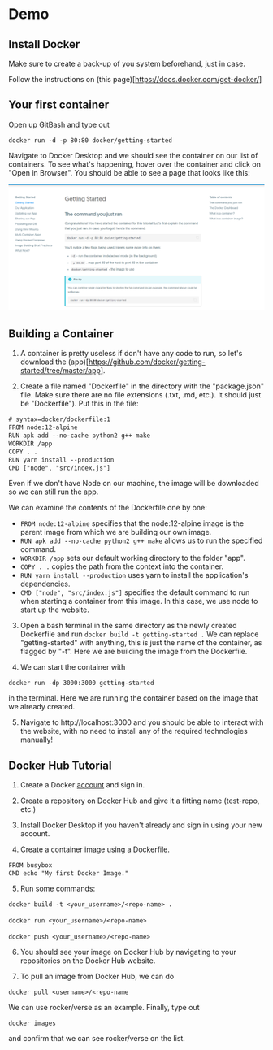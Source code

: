 # Demo

## Install Docker

Make sure to create a back-up of you system beforehand, just in case. 

Follow the instructions on (this page)[https://docs.docker.com/get-docker/]

## Your first container

Open up GitBash and type out 
```
docker run -d -p 80:80 docker/getting-started
```

Navigate to Docker Desktop and we should see the container on our list of containers. To see what's happening, hover over the container and click on "Open in Browser". You should be able to see a page that looks like this:

![Tutorial Page](images/tutorial_page.png)

## Building a Container

1. A container is pretty useless if don't have any code to run, so let's download the (app)[https://github.com/docker/getting-started/tree/master/app]. 

2. Create a file named "Dockerfile" in the directory with the "package.json" file. Make sure there are no file extensions (.txt, .md, etc.). It should just be "Dockerfile"). Put this in the file:

```
# syntax=docker/dockerfile:1
FROM node:12-alpine
RUN apk add --no-cache python2 g++ make
WORKDIR /app
COPY . .
RUN yarn install --production
CMD ["node", "src/index.js"]
```

Even if we don't have Node on our machine, the image will be downloaded so we can still run the app.

We can examine the contents of the Dockerfile one by one:
- ```FROM node:12-alpine``` specifies that the node:12-alpine image is the parent image from which we are building our own image.
- ```RUN apk add --no-cache python2 g++ make``` allows us to run the specified command.
- ```WORKDIR /app``` sets our default working directory to the folder "app".
- ```COPY . .``` copies the path from the context into the container.
- ```RUN yarn install --production``` uses yarn to install the application's dependencies.
- ```CMD ["node", "src/index.js"]``` specifies the default command to run when starting a container from this image. In this case, we use node to start up the website. 

3. Open a bash terminal in the same directory as the newly created Dockerfile and run ```docker build -t getting-started .``` We can replace "getting-started" with anything, this is just the name of the container, as flagged by "-t". Here we are building the image from the Dockerfile. 

4. We can start the container with 
```
docker run -dp 3000:3000 getting-started
```
in the terminal. Here we are running the container based on the image that we already created. 

5. Navigate to http://localhost:3000 and you should be able to interact with the website, with no need to install any of the required technologies manually!

## Docker Hub Tutorial

1. Create a Docker [account](https://hub.docker.com/signup) and sign in. 

2. Create a repository on Docker Hub and give it a fitting name (test-repo, etc.)

3. Install Docker Desktop if you haven't already and sign in using your new account. 

4. Create a container image using a Dockerfile. 

```
FROM busybox
CMD echo "My first Docker Image."
```

5. Run some commands:
```
docker build -t <your_username>/<repo-name> . 

docker run <your_username>/<repo-name>

docker push <your_username>/<repo-name>
```

6. You should see your image on Docker Hub by navigating to your repositories on the Docker Hub website. 

7. To pull an image from Docker Hub, we can do

```
docker pull <username>/<repo-name
```

We can use rocker/verse as an example. Finally, type out 

```
docker images
```

and confirm that we can see rocker/verse on the list. 

